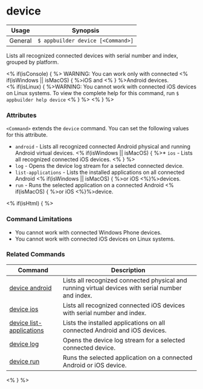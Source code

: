 device
==========

Usage | Synopsis
------|-------
General | `$ appbuilder device [<Command>]`

Lists all recognized connected devices with serial number and index, grouped by platform. 

<% if(isConsole) { %>
WARNING: You can work only with connected <% if(isWindows || isMacOS) { %>iOS and <% } %>Android devices.  
<% if(isLinux) { %>WARNING: You cannot work with connected iOS devices on Linux systems. To view the complete help for this command, run `$ appbuilder help device` <% } %> 
<% } %>

### Attributes
`<Command>` extends the `device` command. You can set the following values for this attribute.
* `android` - Lists all recognized connected Android physical and running Android virtual devices.
<% if(isWindows || isMacOS) { %>* `ios` - Lists all recognized connected iOS devices. <% } %> 
* `log` - Opens the device log stream for a selected connected device.
* `list-applications` - Lists the installed applications on all connected Android <% if(isWindows || isMacOS) { %>or iOS <%}%>devices.
* `run` - Runs the selected application on a connected Android <% if(isMacOS) { %>or iOS <%}%>device.

<% if(isHtml) { %> 
### Command Limitations

* You cannot work with connected Windows Phone devices.
* You cannot work with connected iOS devices on Linux systems.

### Related Commands

Command | Description
----------|----------
[device android](device-android.html) | Lists all recognized connected physical and running virtual devices with serial number and index.
[device ios](device-ios.html) | Lists all recognized connected iOS devices with serial number and index.
[device list-applications](device-list-applications.html) | Lists the installed applications on all connected Android and iOS devices.
[device log](device-log.html) | Opens the device log stream for a selected connected device.
[device run](device-run.html) | Runs the selected application on a connected Android or iOS device.
<% } %>